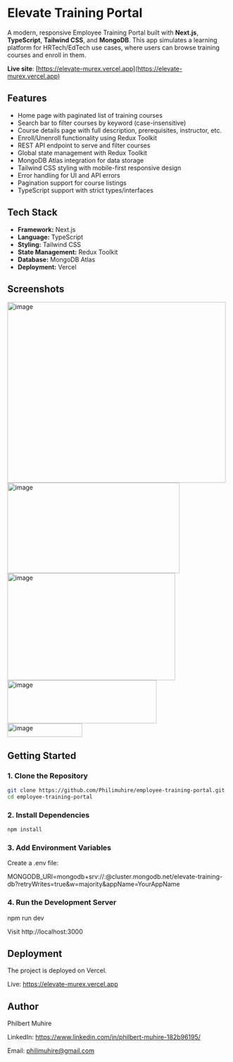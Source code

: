 # Elevate Training Portal

A modern, responsive Employee Training Portal built with **Next.js**, **TypeScript**, **Tailwind CSS**, and **MongoDB**. This app simulates a learning platform for HRTech/EdTech use cases, where users can browse training courses and enroll in them.

**Live site**: [https://elevate-murex.vercel.app](https://elevate-murex.vercel.app)

## Features

- Home page with paginated list of training courses
- Search bar to filter courses by keyword (case-insensitive)
- Course details page with full description, prerequisites, instructor, etc.
- Enroll/Unenroll functionality using Redux Toolkit
- REST API endpoint to serve and filter courses 
- Global state management with Redux Toolkit
- MongoDB Atlas integration for data storage
- Tailwind CSS styling with mobile-first responsive design
- Error handling for UI and API errors
- Pagination support for course listings
- TypeScript support with strict types/interfaces

## Tech Stack

- **Framework:** Next.js
- **Language:** TypeScript
- **Styling:** Tailwind CSS
- **State Management:** Redux Toolkit
- **Database:** MongoDB Atlas
- **Deployment:** Vercel

## Screenshots

<img width="496" height="410" alt="image" src="https://github.com/user-attachments/assets/01a5f33f-4289-4c2e-ae23-9fc560bb330c" />
<img width="391" height="205" alt="image" src="https://github.com/user-attachments/assets/f58a3322-1632-4ca0-a779-a487b8ba2fea" />
<img width="381" height="243" alt="image" src="https://github.com/user-attachments/assets/d97a9328-922e-44b4-ac32-ae9cec070f44" />
<img width="339" height="98" alt="image" src="https://github.com/user-attachments/assets/666bd6de-e977-4465-a93f-f23dba71cf4a" />
<img width="170" height="31" alt="image" src="https://github.com/user-attachments/assets/e7cd9272-ff09-440d-b2cc-a8f6a5bc3568" />

## Getting Started

### 1. Clone the Repository

```bash
git clone https://github.com/Philimuhire/employee-training-portal.git
cd employee-training-portal
```
### 2. Install Dependencies

```bash
npm install
```
### 3. Add Environment Variables

Create a .env file:

MONGODB_URI=mongodb+srv://<username>:<password>@cluster.mongodb.net/elevate-training-db?retryWrites=true&w=majority&appName=YourAppName

### 4. Run the Development Server

npm run dev

Visit http://localhost:3000

## Deployment

The project is deployed on Vercel.

Live: https://elevate-murex.vercel.app

 ## Author

Philbert Muhire

LinkedIn: https://www.linkedin.com/in/philbert-muhire-182b96195/

Email: philimuhire@gmail.com
